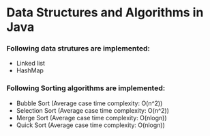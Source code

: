 # Data Structures and Algorithms in Java

### Following data strutures are implemented:
- Linked list
- HashMap

### Following Sorting algorithms are implemented:
- Bubble Sort (Average case time complexity: O(n^2))
- Selection Sort (Average case time complexity: O(n^2))
- Merge Sort (Average case time complexity: O(nlogn))
- Quick Sort (Average case time complexity: O(nlogn))
